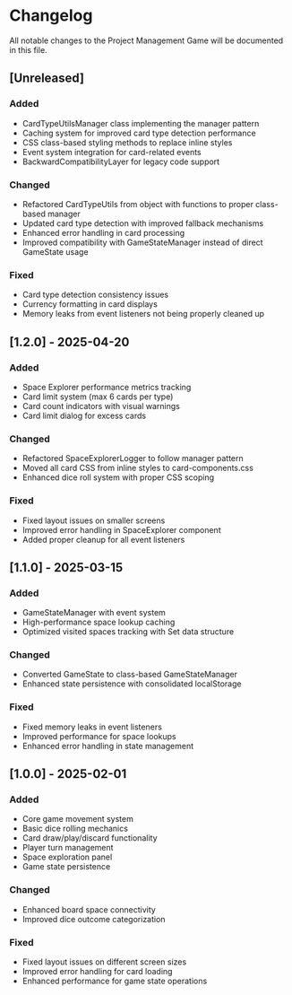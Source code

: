 # Changelog

All notable changes to the Project Management Game will be documented in this file.

## [Unreleased]

### Added
- CardTypeUtilsManager class implementing the manager pattern
- Caching system for improved card type detection performance
- CSS class-based styling methods to replace inline styles
- Event system integration for card-related events
- BackwardCompatibilityLayer for legacy code support

### Changed
- Refactored CardTypeUtils from object with functions to proper class-based manager
- Updated card type detection with improved fallback mechanisms
- Enhanced error handling in card processing
- Improved compatibility with GameStateManager instead of direct GameState usage

### Fixed
- Card type detection consistency issues
- Currency formatting in card displays
- Memory leaks from event listeners not being properly cleaned up

## [1.2.0] - 2025-04-20

### Added
- Space Explorer performance metrics tracking
- Card limit system (max 6 cards per type)
- Card count indicators with visual warnings
- Card limit dialog for excess cards

### Changed
- Refactored SpaceExplorerLogger to follow manager pattern
- Moved all card CSS from inline styles to card-components.css
- Enhanced dice roll system with proper CSS scoping

### Fixed
- Fixed layout issues on smaller screens
- Improved error handling in SpaceExplorer component
- Added proper cleanup for all event listeners

## [1.1.0] - 2025-03-15

### Added
- GameStateManager with event system
- High-performance space lookup caching
- Optimized visited spaces tracking with Set data structure

### Changed
- Converted GameState to class-based GameStateManager
- Enhanced state persistence with consolidated localStorage

### Fixed
- Fixed memory leaks in event listeners
- Improved performance for space lookups
- Enhanced error handling in state management

## [1.0.0] - 2025-02-01

### Added
- Core game movement system
- Basic dice rolling mechanics
- Card draw/play/discard functionality
- Player turn management
- Space exploration panel
- Game state persistence

### Changed
- Enhanced board space connectivity
- Improved dice outcome categorization

### Fixed
- Fixed layout issues on different screen sizes
- Improved error handling for card loading
- Enhanced performance for game state operations
